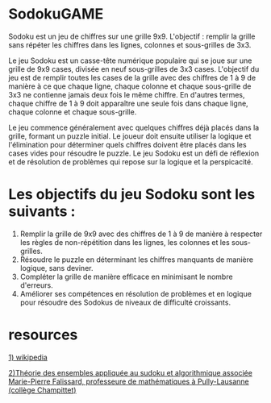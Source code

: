 # SodokuGAME

Sodoku est un jeu de chiffres sur une grille 9x9. L'objectif : remplir la grille sans répéter les chiffres dans les lignes, colonnes et sous-grilles de 3x3.

Le jeu Sodoku est un casse-tête numérique populaire qui se joue sur une grille de 9x9 cases, divisée en neuf sous-grilles de 3x3 cases. L'objectif du jeu est de remplir toutes les cases de la grille avec des chiffres de 1 à 9 de manière à ce que chaque ligne, chaque colonne et chaque sous-grille de 3x3 ne contienne jamais deux fois le même chiffre. En d'autres termes, chaque chiffre de 1 à 9 doit apparaître une seule fois dans chaque ligne, chaque colonne et chaque sous-grille.

Le jeu commence généralement avec quelques chiffres déjà placés dans la grille, formant un puzzle initial. Le joueur doit ensuite utiliser la logique et l'élimination pour déterminer quels chiffres doivent être placés dans les cases vides pour résoudre le puzzle. Le jeu Sodoku est un défi de réflexion et de résolution de problèmes qui repose sur la logique et la perspicacité.

# Les objectifs du jeu Sodoku sont les suivants :
1. Remplir la grille de 9x9 avec des chiffres de 1 à 9 de manière à respecter les règles de non-répétition dans les lignes, les colonnes et les sous-grilles.
2. Résoudre le puzzle en déterminant les chiffres manquants de manière logique, sans deviner.
3. Compléter la grille de manière efficace en minimisant le nombre d'erreurs.
4. Améliorer ses compétences en résolution de problèmes et en logique pour résoudre des Sodokus de niveaux de difficulté croissants.

# resources
[1) wikipedia](https://fr.wikipedia.org/wiki/Math%C3%A9matiques_du_sudoku)

[2)Théorie des ensembles appliquée au sudoku et algorithmique associée
Marie-Pierre Falissard, professeure de mathématiques à Pully-Lausanne (collège Champittet)](https://www.vsmp.ch/crm/articles/articles_bulletin/B120_MPF.pdf)
